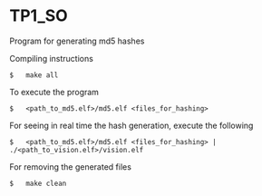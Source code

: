 # TP1_SO

Program for generating md5 hashes

Compiling instructions
```
$   make all
```

To execute the program
```
$   <path_to_md5.elf>/md5.elf <files_for_hashing>
```

For seeing in real time the hash generation, execute the following
```
$   <path_to_md5.elf>/md5.elf <files_for_hashing> | ./<path_to_vision.elf>/vision.elf
```

For removing the generated files

```
$   make clean
```

